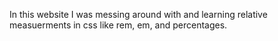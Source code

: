 In this website I was messing around with and learning relative measuerments in css like rem, em, and percentages.
